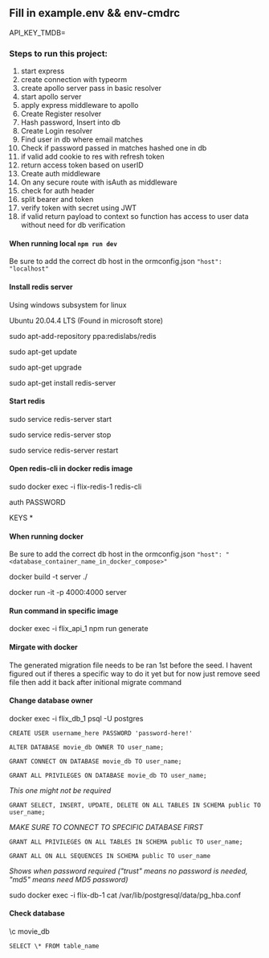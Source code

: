 ## Fill in example.env && env-cmdrc

API_KEY_TMDB=

### Steps to run this project:

1. start express
2. create connection with typeorm
3. create apollo server pass in basic resolver
4. start apollo server
5. apply express middleware to apollo
6. Create Register resolver
7. Hash password, Insert into db
8. Create Login resolver
9. Find user in db where email matches
10. Check if password passed in matches hashed one in db
11. if valid add cookie to res with refresh token
12. return access token based on userID
13. Create auth middleware
14. On any secure route with isAuth as middleware
15. check for auth header
16. split bearer and token
17. verify token with secret using JWT
18. if valid return payload to context so function has access to user data without need for db verification

#### When running local `npm run dev`

Be sure to add the correct db host in the ormconfig.json
`"host": "localhost"`

#### Install redis server

Using windows subsystem for linux

Ubuntu 20.04.4 LTS (Found in microsoft store)

sudo apt-add-repository ppa:redislabs/redis

sudo apt-get update

sudo apt-get upgrade

sudo apt-get install redis-server

#### Start redis

sudo service redis-server start

sudo service redis-server stop

sudo service redis-server restart

#### Open redis-cli in docker redis image

sudo docker exec -i flix-redis-1 redis-cli

auth PASSWORD

KEYS \*

#### When running docker

Be sure to add the correct db host in the ormconfig.json
`"host": "<database_container_name_in_docker_compose>"`

docker build -t server ./

docker run -it -p 4000:4000 server

#### Run command in specific image

docker exec -i flix_api_1 npm run generate

#### Mirgate with docker

The generated migration file needs to be ran 1st before the seed. I havent figured out if theres a specific way to do it yet but for now just remove seed file then add it back after initional migrate command

#### Change database owner

docker exec -i flix_db_1 psql -U postgres

`CREATE USER username_here PASSWORD 'password-here!'`

`ALTER DATABASE movie_db OWNER TO user_name;`

`GRANT CONNECT ON DATABASE movie_db TO user_name;`

`GRANT ALL PRIVILEGES ON DATABASE movie_db TO user_name;`

_This one might not be required_

`GRANT SELECT, INSERT, UPDATE, DELETE ON ALL TABLES IN SCHEMA public TO user_name;`

_MAKE SURE TO CONNECT TO SPECIFIC DATABASE FIRST_

`GRANT ALL PRIVILEGES ON ALL TABLES IN SCHEMA public TO user_name;`

`GRANT ALL ON ALL SEQUENCES IN SCHEMA public TO user_name`

_Shows when password required ("trust" means no password is needed, "md5" means need MD5 password)_

sudo docker exec -i flix-db-1 cat /var/lib/postgresql/data/pg_hba.conf

#### Check database

\c movie_db

`SELECT \* FROM table_name`
